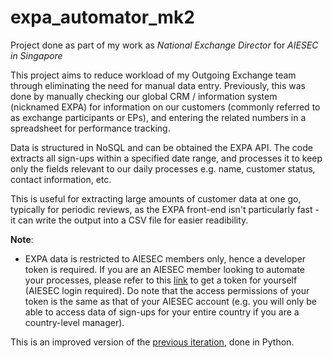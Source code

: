 # expa_automator_mk2
Project done as part of my work as <i>National Exchange Director</i> for <i>AIESEC in Singapore</i>

This project aims to reduce workload of my Outgoing Exchange team through eliminating the need for manual data entry. Previously, this was done by manually checking our global CRM / information system (nicknamed EXPA) for information on our customers (commonly referred to as exchange participants or EPs), and entering the related numbers in a spreadsheet for performance tracking.

Data is structured in NoSQL and can be obtained the EXPA API. The code extracts all sign-ups within a specified date range, and processes it to keep only the fields relevant to our daily processes e.g. name, customer status, contact information, etc.

This is useful for extracting large amounts of customer data at one go, typically for periodic reviews, as the EXPA front-end isn't particularly fast - it can write the output into a CSV file for easier readibility.

<b>Note</b>:
* EXPA data is restricted to AIESEC members only, hence a developer token is required. If you are an AIESEC member looking to automate your processes, please refer to this [link](https://expa.aiesec.org/resource-center/pages/830) to get a token for yourself (AIESEC login required). Do note that the access permissions of your token is the same as that of your AIESEC account (e.g. you will only be able to access data of sign-ups for your entire country if you are a country-level manager).

This is an improved version of the [previous iteration](https://github.com/kaiwei-tan/expa_automator_mk1), done in Python.
